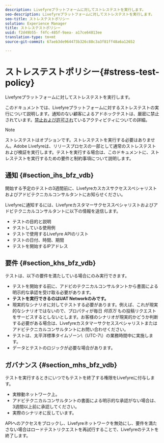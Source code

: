 ```yaml
---
description: Livefyreプラットフォームに対してストレステストを実行します。
seo-description: Livefyreプラットフォームに対してストレステストを実行します。
seo-title: ストレステストポリシー
solution: Experience Manager
title: ストレステストポリシー
uuid: f2d49b55- f4fc-485f-9aea- a17ce64813ee
translation-type: tm+mt
source-git-commit: 67aeb3de964473b326c88c3a3f81ff48a6a12652

---
```



# ストレステストポリシー{#stress-test-policy}

Livefyreプラットフォームに対してストレステストを実行します。

このドキュメントでは、Livefyreプラットフォームに対するストレステストの実行について説明します。通知のない顧客によるアドホックテストは、厳密に禁止されています。[禁止および許可され](#c_stress_test_policy/section_mhs_bfz_vdb)ているアクティビティについての詳細。

>[!NOTE]
>
>ストレステストはオプションです。ストレステストを実行する必要はありません。Adobe Livefyreは、リリースプロセスの一部として通常のストレステストおよび検証を実行します。テストを実行する場合は、このドキュメントに、ストレステストを実行するための要件と制約事項について説明します。

## 通知 {#section_ihs_bfz_vdb}

開始する予定のテストの3週間前に、Livefyreカスカスサクセススペシャリストおよびアドビテクニカルコンサルタントにお知らせください。

Livefyreに通知するには、Livefyreカスタマーサクセススペシャリストおよびアドビテクニカルコンサルタントに以下の情報を送信します。

* テストの目的と説明
* テストしている使用例
* テストで使用するLivefyre APIのリスト
* テストの日付、時間、期間
* テストを開始するIPアドレス

## 要件 {#section_khs_bfz_vdb}

テストは、以下の要件を満たしている場合にのみ実行できます。

* テストを開始する前に、アドビのテクニカルコンサルタントから書面による明示的な承認を受け取る必要があります。
* **テストを実行できるのはUAT Networkのみです。**
* 現実的なシナリオに対してテストする必要があります。例えば、これが現実的なシナリオではないので、プロパティが毎日 *何百万* もの投稿リクエストをサービスするとしないとします。お客様のシナリオが現実的かどうか判断する必要がある場合は、Livefyreカスタマーサクセススペシャリストまたはアドビテクニカルコンサルタントにお問い合わせください。
* テストは、太平洋標準タイムゾーン\（UTC-7\）の業務時間中に実施します。
* データとテストのロジックが必要な場合があります。

## ガバナンス {#section_mhs_bfz_vdb}

テストを実行するときにいつでもテストを終了する権限をLivefyreに付与します。

* 実稼動ネットワーク上。
* アドビテクニカルコンサルタントの書面による明示的な承認がない場合は、3週間以上前に承認してください。
* 実際のシナリオに反しています。

APIへのアクセスをブロックし、Livefyreネットワークを無効にし、要件を満たさない場合はロードテストリクエストを再試行することで、Livefyreのテストを終了します。
